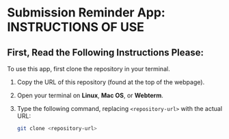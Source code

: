 # Submission Reminder App: INSTRUCTIONS OF USE

## First, Read the Following Instructions Please:

To use this app, first clone the repository in your terminal.  

1. Copy the URL of this repository (found at the top of the webpage).  
2. Open your terminal on **Linux**, **Mac OS**, or **Webterm**.  
3. Type the following command, replacing `<repository-url>` with the actual URL:  

   ```bash
   git clone <repository-url>
